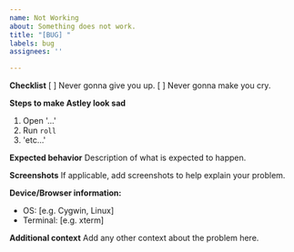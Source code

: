 ```yaml
---
name: Not Working
about: Something does not work.
title: "[BUG] "
labels: bug
assignees: ''

---
```


**Checklist**
[ ] Never gonna give you up.
[ ] Never gonna make you cry.


**Steps to make Astley look sad**
1. Open '...'
2. Run `roll`
3. 'etc...'

**Expected behavior**
Description of what is expected to happen.

**Screenshots**
If applicable, add screenshots to help explain your problem.

**Device/Browser information:**
 - OS: [e.g. Cygwin, Linux]
 - Terminal: [e.g. xterm]

**Additional context**
Add any other context about the problem here.
